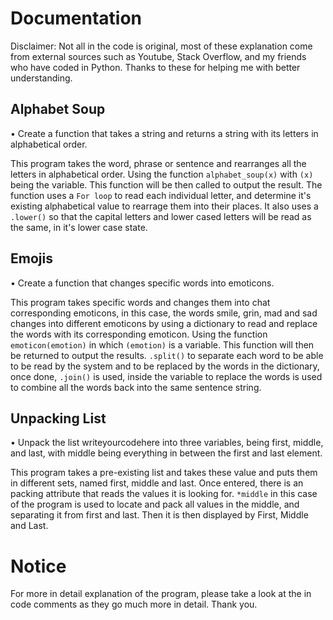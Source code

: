 # Documentation
Disclaimer: Not all in the code is original, most of these explanation come from external sources such as Youtube, Stack Overflow, and my friends who have coded in Python. Thanks to these for helping me with better understanding.

## Alphabet Soup
• Create a function that takes a string and returns a string with its letters in alphabetical order.

This program takes the word, phrase or sentence and rearranges all the letters in alphabetical order. Using the function ``alphabet_soup(x)`` with ``(x)`` being the variable. This function will be then called to output the result.
The function uses a ``For loop`` to read each individual letter, and determine it's existing alphabetical value to rearrage them into their places. It also uses a ``.lower()`` so that the capital letters and lower cased letters will 
be read as the same, in it's lower case state.

## Emojis
• Create a function that changes specific words into emoticons.

This program takes specific words and changes them into chat corresponding emoticons, in this case, the words smile, grin, mad and sad changes into different emoticons by using a dictionary to read and replace the words
with its corresponding emoticon. Using the function ``emoticon(emotion)`` in which ``(emotion)`` is a variable. This function will then be returned to output the results. ``.split()`` to separate each word to be able to 
be read by the system and to be replaced by the words in the dictionary, once done, ``.join()`` is used, inside the variable to replace the words is used to combine all the words back into the same sentence string.

## Unpacking List
• Unpack the list writeyourcodehere into three variables, being first, middle, and last, with middle being everything in between the first and last element. 

This program takes a pre-existing list and takes these value and puts them in different sets, named first, middle and last. Once entered, there is an packing attribute that reads the values it is looking for. ``*middle`` in this case of
the program is used to locate and pack all values in the middle, and separating it from first and last. Then it is then displayed by First, Middle and Last.

# Notice
For more in detail explanation of the program, please take a look at the in code comments as they go much more in detail. Thank you.
